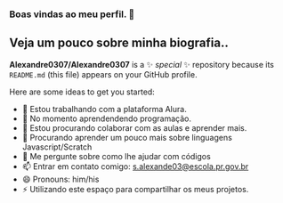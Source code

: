 ### Boas vindas ao meu perfil. 👋

## Veja um pouco sobre minha biografia..

**Alexandre0307/Alexandre0307** is a ✨ _special_ ✨ repository because its `README.md` (this file) appears on your GitHub profile.

Here are some ideas to get you started:

- 🔭 Estou trabalhando com a plataforma Alura.
- 🌱 No momento aprendendendo programação.
- 👯 Estou procurando colaborar com as aulas e aprender mais.
- 🤔 Procurando aprender um pouco mais sobre linguagens Javascript/Scratch
- 💬 Me pergunte sobre como lhe ajudar com códigos
- 📫 Entrar em contato comigo: s.alexande03@escola.pr.gov.br
- 😄 Pronouns: him/his
- ⚡ Utilizando este espaço para compartilhar os meus projetos.

